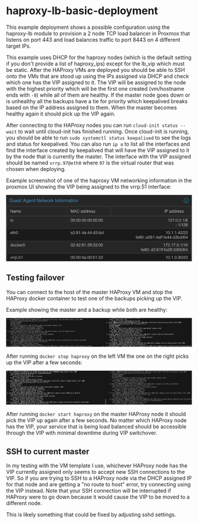 # haproxy-lb-basic-deployment
This example deployment shows a possible configuration using the haproxy-lb module to provision a 2 node TCP load balancer in Proxmox that listens on port 443 and load balances traffic to port 8443 on 4 different target IPs. 

This example uses DHCP for the haproxy nodes (which is the default setting if you don't provide a list of haproxy_ips) except for the lb_vip which must be static. After the HAProxy VMs are deployed you should be able to SSH onto the VMs that are stood up using the IPs assigned via DHCP and check which one has the VIP assigned to it. The VIP will be assigned to the node with the highest priority which will be the first one created (vm/hostname ends with `-0`) while all  of them are healthy. If the master node goes down or is unhealthy all the backups have a tie for priority which keepalived breaks based on the IP address assigned to them. When the master becomes healthy again it should pick up the VIP again.

After connecting to the HAProxy nodes you can run `cloud-init status --wait` to wait until cloud-init has finished running. Once cloud-init is running, you should be able to run `sudo systemctl status keepalived` to see the logs and status for keepalived. You can also run `ip a` to list all the interfaces and find the interface created by keepalived that will have the VIP assigned to it by the node that is currently the master. The interface with the VIP assigned should be named `vrrp.97@eth0` where `97` is the virtual router that was chosen when deploying.

Example screenshot of one of the haproxy VM networking information in the proxmox UI showing the VIP being assigned to the vrrp.51 interface:

![alt text](../../docs/images/vip_example.png)

## Testing failover
You can connect to the host of the master HAProxy VM and stop the HAProxy docker container to test one of the backups picking up the VIP.

Example showing the master and a backup while both are healthy:

![alt text](../../docs/images/failover-pre-stopping.png)

After running `docker stop haproxy` on the left VM the one on the right picks up the VIP after a few seconds:

![alt text](../../docs/images/failover-post-stopping.png)

After running `docker start haproxy` on the master HAProxy node it should pick the VIP up again after a few seconds. No matter which HAProxy node has the VIP, your service that is being load balanced should be accessible through the VIP with minimal downtime during VIP switchover.

## SSH to current master
In my testing with the VM template I use, whichever HAProxy node has the VIP currently assigned only seems to accept new SSH connections to the VIP. So if you are trying to SSH to a HAProxy node via the DHCP assigned IP for that node and are getting a "no route to host" error, try connecting using the VIP instead. Note that your SSH connection will be interrupted if HAProxy were to go down because it would cause the VIP to be moved to a different node.

This is likely something that could be fixed by adjusting sshd settings.
